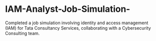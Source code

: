 # IAM-Analyst-Job-Simulation-
Completed a job simulation involving identity and access management (IAM) for Tata Consultancy Services, collaborating with a Cybersecurity Consulting team.
